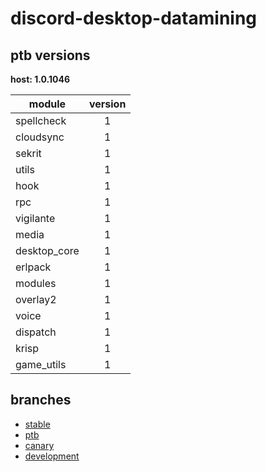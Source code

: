 # discord-desktop-datamining

## ptb versions

**host: 1.0.1046**

| module | version |
| ------ | :-----: |
| spellcheck | 1 |
| cloudsync | 1 |
| sekrit | 1 |
| utils | 1 |
| hook | 1 |
| rpc | 1 |
| vigilante | 1 |
| media | 1 |
| desktop_core | 1 |
| erlpack | 1 |
| modules | 1 |
| overlay2 | 1 |
| voice | 1 |
| dispatch | 1 |
| krisp | 1 |
| game_utils | 1 |

## branches

- [stable](https://github.com/OpenAsar/discord-desktop-datamining/tree/stable)
- [ptb](https://github.com/OpenAsar/discord-desktop-datamining/tree/ptb)
- [canary](https://github.com/OpenAsar/discord-desktop-datamining/tree/canary)
- [development](https://github.com/OpenAsar/discord-desktop-datamining/tree/development)